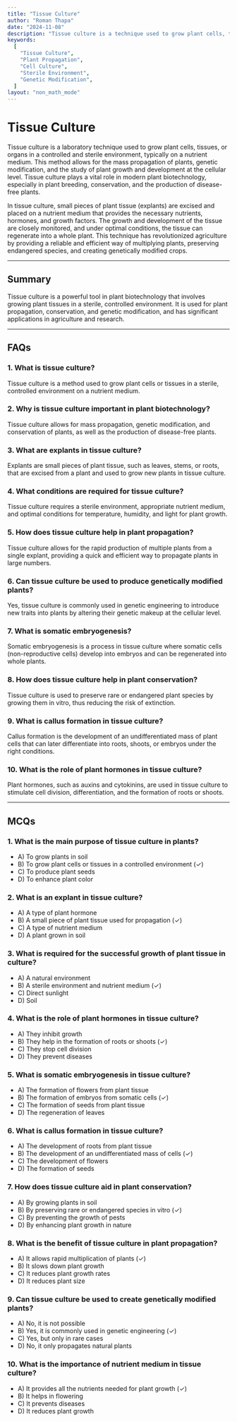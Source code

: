 ```yaml
---
title: "Tissue Culture"
author: "Roman Thapa"
date: "2024-11-08"
description: "Tissue culture is a technique used to grow plant cells, tissues, or organs in a controlled, sterile environment, often for propagation, research, and genetic modification purposes."
keywords:
  [
    "Tissue Culture",
    "Plant Propagation",
    "Cell Culture",
    "Sterile Environment",
    "Genetic Modification",
  ]
layout: "non_math_mode"
---
```


# Tissue Culture

Tissue culture is a laboratory technique used to grow plant cells, tissues, or organs in a controlled and sterile environment, typically on a nutrient medium. This method allows for the mass propagation of plants, genetic modification, and the study of plant growth and development at the cellular level. Tissue culture plays a vital role in modern plant biotechnology, especially in plant breeding, conservation, and the production of disease-free plants.

In tissue culture, small pieces of plant tissue (explants) are excised and placed on a nutrient medium that provides the necessary nutrients, hormones, and growth factors. The growth and development of the tissue are closely monitored, and under optimal conditions, the tissue can regenerate into a whole plant. This technique has revolutionized agriculture by providing a reliable and efficient way of multiplying plants, preserving endangered species, and creating genetically modified crops.

---

## Summary

Tissue culture is a powerful tool in plant biotechnology that involves growing plant tissues in a sterile, controlled environment. It is used for plant propagation, conservation, and genetic modification, and has significant applications in agriculture and research.

---

## FAQs

### 1. What is tissue culture?

Tissue culture is a method used to grow plant cells or tissues in a sterile, controlled environment on a nutrient medium.

### 2. Why is tissue culture important in plant biotechnology?

Tissue culture allows for mass propagation, genetic modification, and conservation of plants, as well as the production of disease-free plants.

### 3. What are explants in tissue culture?

Explants are small pieces of plant tissue, such as leaves, stems, or roots, that are excised from a plant and used to grow new plants in tissue culture.

### 4. What conditions are required for tissue culture?

Tissue culture requires a sterile environment, appropriate nutrient medium, and optimal conditions for temperature, humidity, and light for plant growth.

### 5. How does tissue culture help in plant propagation?

Tissue culture allows for the rapid production of multiple plants from a single explant, providing a quick and efficient way to propagate plants in large numbers.

### 6. Can tissue culture be used to produce genetically modified plants?

Yes, tissue culture is commonly used in genetic engineering to introduce new traits into plants by altering their genetic makeup at the cellular level.

### 7. What is somatic embryogenesis?

Somatic embryogenesis is a process in tissue culture where somatic cells (non-reproductive cells) develop into embryos and can be regenerated into whole plants.

### 8. How does tissue culture help in plant conservation?

Tissue culture is used to preserve rare or endangered plant species by growing them in vitro, thus reducing the risk of extinction.

### 9. What is callus formation in tissue culture?

Callus formation is the development of an undifferentiated mass of plant cells that can later differentiate into roots, shoots, or embryos under the right conditions.

### 10. What is the role of plant hormones in tissue culture?

Plant hormones, such as auxins and cytokinins, are used in tissue culture to stimulate cell division, differentiation, and the formation of roots or shoots.

---

## MCQs

### 1. What is the main purpose of tissue culture in plants?

- A) To grow plants in soil
- B) To grow plant cells or tissues in a controlled environment (✓)
- C) To produce plant seeds
- D) To enhance plant color

### 2. What is an explant in tissue culture?

- A) A type of plant hormone
- B) A small piece of plant tissue used for propagation (✓)
- C) A type of nutrient medium
- D) A plant grown in soil

### 3. What is required for the successful growth of plant tissue in culture?

- A) A natural environment
- B) A sterile environment and nutrient medium (✓)
- C) Direct sunlight
- D) Soil

### 4. What is the role of plant hormones in tissue culture?

- A) They inhibit growth
- B) They help in the formation of roots or shoots (✓)
- C) They stop cell division
- D) They prevent diseases

### 5. What is somatic embryogenesis in tissue culture?

- A) The formation of flowers from plant tissue
- B) The formation of embryos from somatic cells (✓)
- C) The formation of seeds from plant tissue
- D) The regeneration of leaves

### 6. What is callus formation in tissue culture?

- A) The development of roots from plant tissue
- B) The development of an undifferentiated mass of cells (✓)
- C) The development of flowers
- D) The formation of seeds

### 7. How does tissue culture aid in plant conservation?

- A) By growing plants in soil
- B) By preserving rare or endangered species in vitro (✓)
- C) By preventing the growth of pests
- D) By enhancing plant growth in nature

### 8. What is the benefit of tissue culture in plant propagation?

- A) It allows rapid multiplication of plants (✓)
- B) It slows down plant growth
- C) It reduces plant growth rates
- D) It reduces plant size

### 9. Can tissue culture be used to create genetically modified plants?

- A) No, it is not possible
- B) Yes, it is commonly used in genetic engineering (✓)
- C) Yes, but only in rare cases
- D) No, it only propagates natural plants

### 10. What is the importance of nutrient medium in tissue culture?

- A) It provides all the nutrients needed for plant growth (✓)
- B) It helps in flowering
- C) It prevents diseases
- D) It reduces plant growth
